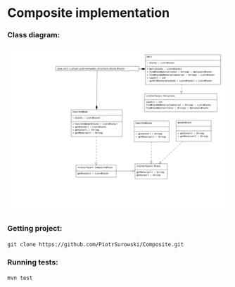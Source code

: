 # Composite implementation

### Class diagram:
![](src/main/resources/class_diagram.png)

### Getting project:
`git clone https://github.com/PiotrSurowski/Composite.git`

### Running tests:
`mvn test`